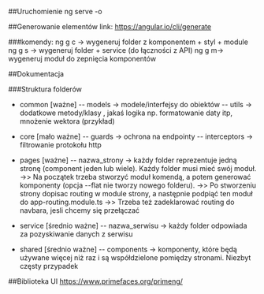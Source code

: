 ##Uruchomienie
ng serve -o

##Generowanie elementów
link: https://angular.io/cli/generate

###komendy:
ng g c -> wygeneruj folder z komponentem + styl + module
ng g s -> wygeneruj folder + service (do łączności z API)
ng g m-> wygeneruj moduł do zepnięcia komponentów


##Dokumentacja

###Struktura folderów

- common [ważne]
-- models -> modele/interfejsy do obiektów
-- utils -> dodatkowe metody/klasy , jakaś logika np. formatowanie daty itp, mnożenie wektora (przykład)

- core [mało ważne]
-- guards -> ochrona na endpointy
-- interceptors -> filtrowanie protokołu http

- pages [ważne]
-- nazwa_strony -> każdy folder reprezentuje jedną stronę (component jeden lub wiele). Każdy folder musi mieć swój moduł.
    ->> Na początek trzeba stworzyć moduł komendą, a potem generować komponenty (opcja --flat nie tworzy nowego folderu).
    ->> Po stworzeniu strony dopisac routing w module strony, a następnie podpiąć ten moduł do app-routing.module.ts
    ->> Trzeba też zadeklarować routing do navbara, jesli chcemy się przełączać


- service [średnio ważne]
-- nazwa_serwisu -> każdy folder odpowiada za pozyskiwanie danych z serwisu

- shared [średnio ważne]
-- components -> komponenty, które będą używane więcej niż raz i są współdzielone pomiędzy stronami. Niezbyt częsty przypadek

##Biblioteka UI
https://www.primefaces.org/primeng/

